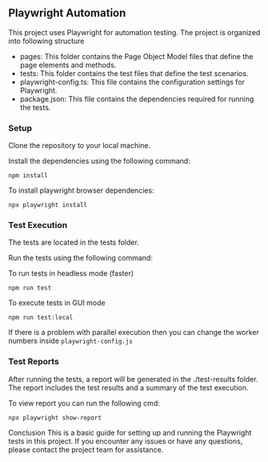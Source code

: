 ## Playwright Automation

This project uses Playwright for automation testing. The project is organized into following structure

- pages: This folder contains the Page Object Model files that define the page elements and methods.
- tests: This folder contains the test files that define the test scenarios.
- playwright-config.ts: This file contains the configuration settings for Playwright.
- package.json: This file contains the dependencies required for running the tests.

### Setup
Clone the repository to your local machine.

Install the dependencies using the following command:

``` npm install ```

To install playwright browser dependencies:

``` npx playwright install ```

### Test Execution

The tests are located in the tests folder.

Run the tests using the following command:

To run tests in headless mode (faster)

```npm run test```

To execute tests in GUI mode

```npm run test:local```

If there is a problem with parallel execution then you can change the worker numbers inside ```playwright-config.js```

### Test Reports
After running the tests, a report will be generated in the ./test-results folder. The report includes the test results and a summary of the test execution.

To view report you can run the following cmd:

```npx playwright show-report```

Conclusion
This is a basic guide for setting up and running the Playwright tests in this project. If you encounter any issues or have any questions, please contact the project team for assistance.
